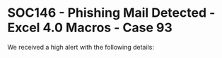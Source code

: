 # SOC146 - Phishing Mail Detected - Excel 4.0 Macros - Case 93

We received a high alert with the following details: 

